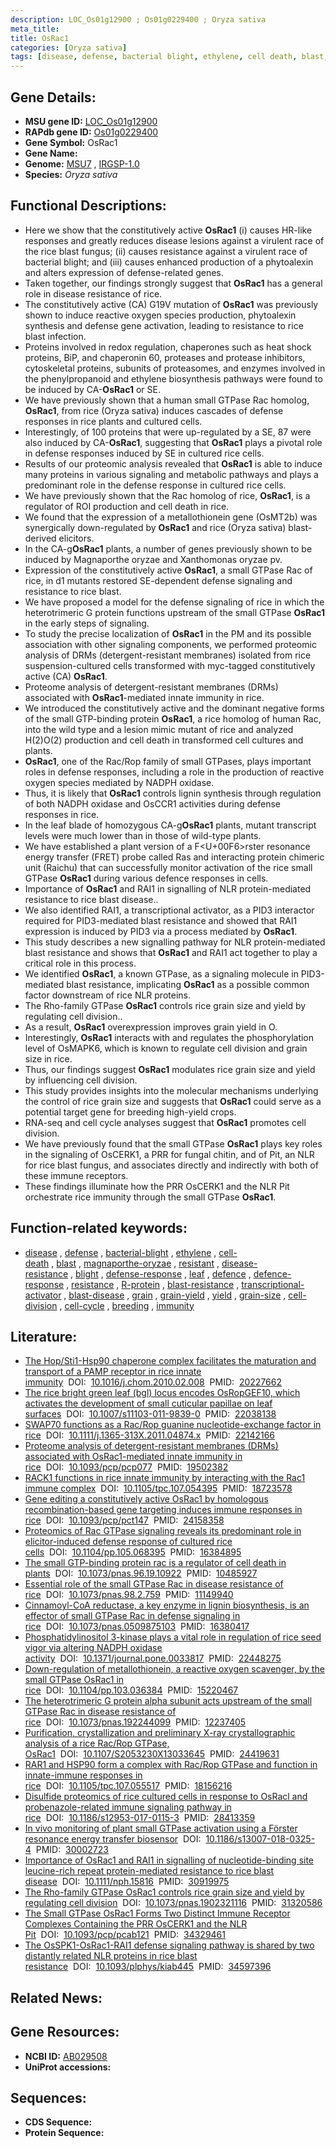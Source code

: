 ```yaml
---
description: LOC_Os01g12900 ; Os01g0229400 ; Oryza sativa
meta_title:
title: OsRac1
categories: [Oryza sativa]
tags: [disease, defense, bacterial blight, ethylene, cell death, blast, magnaporthe oryzae, resistant, disease resistance, blight, defense response, leaf, defence, defence response, resistance, R protein, blast resistance, transcriptional activator, blast disease, grain, grain yield, yield, grain size, cell division, cell cycle, breeding, immunity]
---
```


## Gene Details:
- **MSU gene ID:** [LOC_Os01g12900](http://rice.uga.edu/cgi-bin/ORF_infopage.cgi?orf=LOC_Os01g12900)  
- **RAPdb gene ID:** [Os01g0229400](https://rapdb.dna.affrc.go.jp/locus/?name=Os01g0229400)  
- **Gene Symbol:** OsRac1
- **Gene Name:**
- **Genome:**  [MSU7](http://rice.uga.edu/)&nbsp;,&nbsp;[IRGSP-1.0](https://rapdb.dna.affrc.go.jp/download/irgsp1.html)
- **Species:** *Oryza sativa*

## Functional Descriptions:
   - Here we show that the constitutively active **OsRac1** (i) causes HR-like responses and greatly reduces disease lesions against a virulent race of the rice blast fungus; (ii) causes resistance against a virulent race of bacterial blight; and (iii) causes enhanced production of a phytoalexin and alters expression of defense-related genes.
   - Taken together, our findings strongly suggest that **OsRac1** has a general role in disease resistance of rice.
   - The constitutively active (CA) G19V mutation of **OsRac1** was previously shown to induce reactive oxygen species production, phytoalexin synthesis and defense gene activation, leading to resistance to rice blast infection.
   - Proteins involved in redox regulation, chaperones such as heat shock proteins, BiP, and chaperonin 60, proteases and protease inhibitors, cytoskeletal proteins, subunits of proteasomes, and enzymes involved in the phenylpropanoid and ethylene biosynthesis pathways were found to be induced by CA-**OsRac1** or SE.
   - We have previously shown that a human small GTPase Rac homolog, **OsRac1**, from rice (Oryza sativa) induces cascades of defense responses in rice plants and cultured cells.
   - Interestingly, of 100 proteins that were up-regulated by a SE, 87 were also induced by CA-**OsRac1**, suggesting that **OsRac1** plays a pivotal role in defense responses induced by SE in cultured rice cells.
   - Results of our proteomic analysis revealed that **OsRac1** is able to induce many proteins in various signaling and metabolic pathways and plays a predominant role in the defense response in cultured rice cells.
   - We have previously shown that the Rac homolog of rice, **OsRac1**, is a regulator of ROI production and cell death in rice.
   - We found that the expression of a metallothionein gene (OsMT2b) was synergically down-regulated by **OsRac1** and rice (Oryza sativa) blast-derived elicitors.
   - In the CA-g**OsRac1** plants, a number of genes previously shown to be induced by Magnaporthe oryzae and Xanthomonas oryzae pv.
   - Expression of the constitutively active **OsRac1**, a small GTPase Rac of rice, in d1 mutants restored SE-dependent defense signaling and resistance to rice blast.
   - We have proposed a model for the defense signaling of rice in which the heterotrimeric G protein functions upstream of the small GTPase **OsRac1** in the early steps of signaling.
   - To study the precise localization of **OsRac1** in the PM and its possible association with other signaling components, we performed proteomic analysis of DRMs (detergent-resistant membranes) isolated from rice suspension-cultured cells transformed with myc-tagged constitutively active (CA) **OsRac1**.
   - Proteome analysis of detergent-resistant membranes (DRMs) associated with **OsRac1**-mediated innate immunity in rice.
   - We introduced the constitutively active and the dominant negative forms of the small GTP-binding protein **OsRac1**, a rice homolog of human Rac, into the wild type and a lesion mimic mutant of rice and analyzed H(2)O(2) production and cell death in transformed cell cultures and plants.
   - **OsRac1**, one of the Rac/Rop family of small GTPases, plays important roles in defense responses, including a role in the production of reactive oxygen species mediated by NADPH oxidase.
   - Thus, it is likely that **OsRac1** controls lignin synthesis through regulation of both NADPH oxidase and OsCCR1 activities during defense responses in rice.
   - In the leaf blade of homozygous CA-g**OsRac1** plants, mutant transcript levels were much lower than in those of wild-type plants.
   - We have established a plant version of a F<U+00F6>rster resonance energy transfer (FRET) probe called Ras and interacting protein chimeric unit (Raichu) that can successfully monitor activation of the rice small GTPase **OsRac1** during various defence responses in cells.
   - Importance of **OsRac1** and RAI1 in signalling of NLR protein-mediated resistance to rice blast disease..
   - We also identified RAI1, a transcriptional activator, as a PID3 interactor required for PID3-mediated blast resistance and showed that RAI1 expression is induced by PID3 via a process mediated by **OsRac1**.
   - This study describes a new signalling pathway for NLR protein-mediated blast resistance and shows that **OsRac1** and RAI1 act together to play a critical role in this process.
   - We identified **OsRac1**, a known GTPase, as a signaling molecule in PID3-mediated blast resistance, implicating **OsRac1** as a possible common factor downstream of rice NLR proteins.
   - The Rho-family GTPase **OsRac1** controls rice grain size and yield by regulating cell division..
   - As a result, **OsRac1** overexpression improves grain yield in O.
   - Interestingly, **OsRac1** interacts with and regulates the phosphorylation level of OsMAPK6, which is known to regulate cell division and grain size in rice.
   - Thus, our findings suggest **OsRac1** modulates rice grain size and yield by influencing cell division.
   - This study provides insights into the molecular mechanisms underlying the control of rice grain size and suggests that **OsRac1** could serve as a potential target gene for breeding high-yield crops.
   - RNA-seq and cell cycle analyses suggest that **OsRac1** promotes cell division.
   - We have previously found that the small GTPase **OsRac1** plays key roles in the signaling of OsCERK1, a PRR for fungal chitin, and of Pit, an NLR for rice blast fungus, and associates directly and indirectly with both of these immune receptors.
   - These findings illuminate how the PRR OsCERK1 and the NLR Pit orchestrate rice immunity through the small GTPase **OsRac1**.

## Function-related keywords:
   - [disease](/tags/disease/)&nbsp;,&nbsp;[defense](/tags/defense/)&nbsp;,&nbsp;[bacterial-blight](/tags/bacterial-blight/)&nbsp;,&nbsp;[ethylene](/tags/ethylene/)&nbsp;,&nbsp;[cell-death](/tags/cell-death/)&nbsp;,&nbsp;[blast](/tags/blast/)&nbsp;,&nbsp;[magnaporthe-oryzae](/tags/magnaporthe-oryzae/)&nbsp;,&nbsp;[resistant](/tags/resistant/)&nbsp;,&nbsp;[disease-resistance](/tags/disease-resistance/)&nbsp;,&nbsp;[blight](/tags/blight/)&nbsp;,&nbsp;[defense-response](/tags/defense-response/)&nbsp;,&nbsp;[leaf](/tags/leaf/)&nbsp;,&nbsp;[defence](/tags/defence/)&nbsp;,&nbsp;[defence-response](/tags/defence-response/)&nbsp;,&nbsp;[resistance](/tags/resistance/)&nbsp;,&nbsp;[R-protein](/tags/R-protein/)&nbsp;,&nbsp;[blast-resistance](/tags/blast-resistance/)&nbsp;,&nbsp;[transcriptional-activator](/tags/transcriptional-activator/)&nbsp;,&nbsp;[blast-disease](/tags/blast-disease/)&nbsp;,&nbsp;[grain](/tags/grain/)&nbsp;,&nbsp;[grain-yield](/tags/grain-yield/)&nbsp;,&nbsp;[yield](/tags/yield/)&nbsp;,&nbsp;[grain-size](/tags/grain-size/)&nbsp;,&nbsp;[cell-division](/tags/cell-division/)&nbsp;,&nbsp;[cell-cycle](/tags/cell-cycle/)&nbsp;,&nbsp;[breeding](/tags/breeding/)&nbsp;,&nbsp;[immunity](/tags/immunity/)

## Literature:
   - [The Hop/Sti1-Hsp90 chaperone complex facilitates the maturation and transport of a PAMP receptor in rice innate immunity](https://www.doi.org/10.1016/j.chom.2010.02.008)&nbsp;&nbsp;DOI:&nbsp;&nbsp;[10.1016/j.chom.2010.02.008](https://www.doi.org/10.1016/j.chom.2010.02.008)&nbsp;&nbsp;PMID:&nbsp;&nbsp;[20227662](https://pubmed.ncbi.nlm.nih.gov/20227662/)
   - [The rice bright green leaf (bgl) locus encodes OsRopGEF10, which activates the development of small cuticular papillae on leaf surfaces](https://www.doi.org/10.1007/s11103-011-9839-0)&nbsp;&nbsp;DOI:&nbsp;&nbsp;[10.1007/s11103-011-9839-0](https://www.doi.org/10.1007/s11103-011-9839-0)&nbsp;&nbsp;PMID:&nbsp;&nbsp;[22038138](https://pubmed.ncbi.nlm.nih.gov/22038138/)
   - [SWAP70 functions as a Rac/Rop guanine nucleotide-exchange factor in rice](https://www.doi.org/10.1111/j.1365-313X.2011.04874.x)&nbsp;&nbsp;DOI:&nbsp;&nbsp;[10.1111/j.1365-313X.2011.04874.x](https://www.doi.org/10.1111/j.1365-313X.2011.04874.x)&nbsp;&nbsp;PMID:&nbsp;&nbsp;[22142166](https://pubmed.ncbi.nlm.nih.gov/22142166/)
   - [Proteome analysis of detergent-resistant membranes (DRMs) associated with OsRac1-mediated innate immunity in rice](https://www.doi.org/10.1093/pcp/pcp077)&nbsp;&nbsp;DOI:&nbsp;&nbsp;[10.1093/pcp/pcp077](https://www.doi.org/10.1093/pcp/pcp077)&nbsp;&nbsp;PMID:&nbsp;&nbsp;[19502382](https://pubmed.ncbi.nlm.nih.gov/19502382/)
   - [RACK1 functions in rice innate immunity by interacting with the Rac1 immune complex](https://www.doi.org/10.1105/tpc.107.054395)&nbsp;&nbsp;DOI:&nbsp;&nbsp;[10.1105/tpc.107.054395](https://www.doi.org/10.1105/tpc.107.054395)&nbsp;&nbsp;PMID:&nbsp;&nbsp;[18723578](https://pubmed.ncbi.nlm.nih.gov/18723578/)
   - [Gene editing a constitutively active OsRac1 by homologous recombination-based gene targeting induces immune responses in rice](https://www.doi.org/10.1093/pcp/pct147)&nbsp;&nbsp;DOI:&nbsp;&nbsp;[10.1093/pcp/pct147](https://www.doi.org/10.1093/pcp/pct147)&nbsp;&nbsp;PMID:&nbsp;&nbsp;[24158358](https://pubmed.ncbi.nlm.nih.gov/24158358/)
   - [Proteomics of Rac GTPase signaling reveals its predominant role in elicitor-induced defense response of cultured rice cells](https://www.doi.org/10.1104/pp.105.068395)&nbsp;&nbsp;DOI:&nbsp;&nbsp;[10.1104/pp.105.068395](https://www.doi.org/10.1104/pp.105.068395)&nbsp;&nbsp;PMID:&nbsp;&nbsp;[16384895](https://pubmed.ncbi.nlm.nih.gov/16384895/)
   - [The small GTP-binding protein rac is a regulator of cell death in plants](https://www.doi.org/10.1073/pnas.96.19.10922)&nbsp;&nbsp;DOI:&nbsp;&nbsp;[10.1073/pnas.96.19.10922](https://www.doi.org/10.1073/pnas.96.19.10922)&nbsp;&nbsp;PMID:&nbsp;&nbsp;[10485927](https://pubmed.ncbi.nlm.nih.gov/10485927/)
   - [Essential role of the small GTPase Rac in disease resistance of rice](https://www.doi.org/10.1073/pnas.98.2.759)&nbsp;&nbsp;DOI:&nbsp;&nbsp;[10.1073/pnas.98.2.759](https://www.doi.org/10.1073/pnas.98.2.759)&nbsp;&nbsp;PMID:&nbsp;&nbsp;[11149940](https://pubmed.ncbi.nlm.nih.gov/11149940/)
   - [Cinnamoyl-CoA reductase, a key enzyme in lignin biosynthesis, is an effector of small GTPase Rac in defense signaling in rice](https://www.doi.org/10.1073/pnas.0509875103)&nbsp;&nbsp;DOI:&nbsp;&nbsp;[10.1073/pnas.0509875103](https://www.doi.org/10.1073/pnas.0509875103)&nbsp;&nbsp;PMID:&nbsp;&nbsp;[16380417](https://pubmed.ncbi.nlm.nih.gov/16380417/)
   - [Phosphatidylinositol 3-kinase plays a vital role in regulation of rice seed vigor via altering NADPH oxidase activity](https://www.doi.org/10.1371/journal.pone.0033817)&nbsp;&nbsp;DOI:&nbsp;&nbsp;[10.1371/journal.pone.0033817](https://www.doi.org/10.1371/journal.pone.0033817)&nbsp;&nbsp;PMID:&nbsp;&nbsp;[22448275](https://pubmed.ncbi.nlm.nih.gov/22448275/)
   - [Down-regulation of metallothionein, a reactive oxygen scavenger, by the small GTPase OsRac1 in rice](https://www.doi.org/10.1104/pp.103.036384)&nbsp;&nbsp;DOI:&nbsp;&nbsp;[10.1104/pp.103.036384](https://www.doi.org/10.1104/pp.103.036384)&nbsp;&nbsp;PMID:&nbsp;&nbsp;[15220467](https://pubmed.ncbi.nlm.nih.gov/15220467/)
   - [The heterotrimeric G protein alpha subunit acts upstream of the small GTPase Rac in disease resistance of rice](https://www.doi.org/10.1073/pnas.192244099)&nbsp;&nbsp;DOI:&nbsp;&nbsp;[10.1073/pnas.192244099](https://www.doi.org/10.1073/pnas.192244099)&nbsp;&nbsp;PMID:&nbsp;&nbsp;[12237405](https://pubmed.ncbi.nlm.nih.gov/12237405/)
   - [Purification, crystallization and preliminary X-ray crystallographic analysis of a rice Rac/Rop GTPase, OsRac1](https://www.doi.org/10.1107/S2053230X13033645)&nbsp;&nbsp;DOI:&nbsp;&nbsp;[10.1107/S2053230X13033645](https://www.doi.org/10.1107/S2053230X13033645)&nbsp;&nbsp;PMID:&nbsp;&nbsp;[24419631](https://pubmed.ncbi.nlm.nih.gov/24419631/)
   - [RAR1 and HSP90 form a complex with Rac/Rop GTPase and function in innate-immune responses in rice](https://www.doi.org/10.1105/tpc.107.055517)&nbsp;&nbsp;DOI:&nbsp;&nbsp;[10.1105/tpc.107.055517](https://www.doi.org/10.1105/tpc.107.055517)&nbsp;&nbsp;PMID:&nbsp;&nbsp;[18156216](https://pubmed.ncbi.nlm.nih.gov/18156216/)
   - [Disulfide proteomics of rice cultured cells in response to OsRacl and probenazole-related immune signaling pathway in rice](https://www.doi.org/10.1186/s12953-017-0115-3)&nbsp;&nbsp;DOI:&nbsp;&nbsp;[10.1186/s12953-017-0115-3](https://www.doi.org/10.1186/s12953-017-0115-3)&nbsp;&nbsp;PMID:&nbsp;&nbsp;[28413359](https://pubmed.ncbi.nlm.nih.gov/28413359/)
   - [In vivo monitoring of plant small GTPase activation using a Förster resonance energy transfer biosensor](https://www.doi.org/10.1186/s13007-018-0325-4)&nbsp;&nbsp;DOI:&nbsp;&nbsp;[10.1186/s13007-018-0325-4](https://www.doi.org/10.1186/s13007-018-0325-4)&nbsp;&nbsp;PMID:&nbsp;&nbsp;[30002723](https://pubmed.ncbi.nlm.nih.gov/30002723/)
   - [Importance of OsRac1 and RAI1 in signalling of nucleotide-binding site leucine-rich repeat protein-mediated resistance to rice blast disease](https://www.doi.org/10.1111/nph.15816)&nbsp;&nbsp;DOI:&nbsp;&nbsp;[10.1111/nph.15816](https://www.doi.org/10.1111/nph.15816)&nbsp;&nbsp;PMID:&nbsp;&nbsp;[30919975](https://pubmed.ncbi.nlm.nih.gov/30919975/)
   - [The Rho-family GTPase OsRac1 controls rice grain size and yield by regulating cell division](https://www.doi.org/10.1073/pnas.1902321116)&nbsp;&nbsp;DOI:&nbsp;&nbsp;[10.1073/pnas.1902321116](https://www.doi.org/10.1073/pnas.1902321116)&nbsp;&nbsp;PMID:&nbsp;&nbsp;[31320586](https://pubmed.ncbi.nlm.nih.gov/31320586/)
   - [The Small GTPase OsRac1 Forms Two Distinct Immune Receptor Complexes Containing the PRR OsCERK1 and the NLR Pit](https://www.doi.org/10.1093/pcp/pcab121)&nbsp;&nbsp;DOI:&nbsp;&nbsp;[10.1093/pcp/pcab121](https://www.doi.org/10.1093/pcp/pcab121)&nbsp;&nbsp;PMID:&nbsp;&nbsp;[34329461](https://pubmed.ncbi.nlm.nih.gov/34329461/)
   - [The OsSPK1-OsRac1-RAI1 defense signaling pathway is shared by two distantly related NLR proteins in rice blast resistance](https://www.doi.org/10.1093/plphys/kiab445)&nbsp;&nbsp;DOI:&nbsp;&nbsp;[10.1093/plphys/kiab445](https://www.doi.org/10.1093/plphys/kiab445)&nbsp;&nbsp;PMID:&nbsp;&nbsp;[34597396](https://pubmed.ncbi.nlm.nih.gov/34597396/)

## Related News:

## Gene Resources:
- **NCBI ID:**  [AB029508](http://www.ncbi.nlm.nih.gov/nuccore/AB029508)
- **UniProt accessions:** [](https://www.uniprot.org/uniprotkb//entry)

## Sequences:
- **CDS Sequence:**
- **Protein Sequence:**
